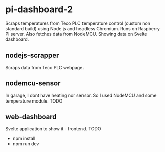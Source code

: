 # pi-dashboard-2
Scraps temperatures from Teco PLC temperature control (custom non standard build) using Node.js and headless Chromium. Runs on Raspberry Pi server. Also fetches data from NodeMCU. Showing data on Svelte dashboard.

## nodejs-scrapper
Scraps data from Teco PLC webpage.

## nodemcu-sensor
In garage, I dont have heating nor sensor. So I used NodeMCU and some temperature module. TODO

## web-dashboard 
Svelte application to show it - frontend. TODO
* npm install
* npm run dev



